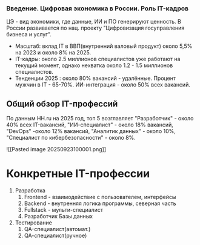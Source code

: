 
### Введение. Цифровая экономика в России. Роль IT-кадров

ЦЭ - вид экономики, где данные, ИИ и ПО генерируют ценность. В России развивается по нац. проекту "Цифровизация госуправления бизнеса и услуг".

* Масштаб: вклад IT в ВВП(внутренний валовый продукт) около 5,5%
  на 2023 и около 8% на 2025.
* IT-кадры: около 2.5 миллионов специалистов уже работают на текущий момент, однако нехватка около 1.2 - 1.5 миллионов специалистов.
* Тенденции 2025 : около 80% вакансий - удалённые. Процент мужчин в IT - 65-70%. ИИ-интеграция - около 50% всех вакансий.

## Общий обзор IT-профессий

По данным HH.ru на 2025 год, топ 5 возглавляет "Разработчик" - около 40% всех IT-вакансий, "ИИ-специалист" - около 18% вакансий, "DevOps" -около 12% вакансий, "Аналитик данных" - около 10%, "Специалист по кибербезопасности" - около 8%.

![[Pasted image 20250923100001.png]]

# Конкретные IT-профессии 

1. Разработка
	1. Frontend - взаимодействие с пользователем, интерфейсы
	2. Backend - внутренняя логика программы, северная часть
	3. Fullstack - мульти-специалист
	4. Разработчик Базы данных
2. Тестирование
	1. QA-специалист(автомат.)
	2. QA-cпециалист(ручное)